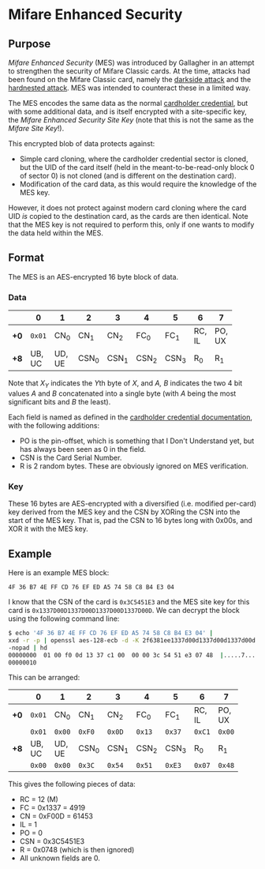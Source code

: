 # Mifare Enhanced Security

## Purpose

*Mifare Enhanced Security* (MES) was introduced by Gallagher in an attempt to strengthen the security of Mifare Classic cards. At the time, attacks had been found on the Mifare Classic card, namely the [darkside attack](https://eprint.iacr.org/2009/137) and the [hardnested attack](http://www.cs.ru.nl/~rverdult/Ciphertext-only_Cryptanalysis_on_Hardened_Mifare_Classic_Cards-CCS_2015.pdf). MES was intended to counteract these in a limited way.

The MES encodes the same data as the normal [cardholder credential](cardholder/cardholder.md), but with some additional data, and is itself encrypted with a site-specific key, the *Mifare Enhanced Security Site Key* (note that this is not the same as the *Mifare Site Key*!).

This encrypted blob of data protects against:

* Simple card cloning, where the cardholder credential sector is cloned, but the UID of the card itself (held in the meant-to-be-read-only block 0 of sector 0) is not cloned (and is different on the destination card).
* Modification of the card data, as this would require the knowledge of the MES key.

However, it does not protect against modern card cloning where the card UID *is* copied to the destination card, as the cards are then identical. Note that the MES key is not required to perform this, only if one wants to modify the data held within the MES.


## Format

The MES is an AES-encrypted 16 byte block of data.

### Data

| &nbsp; | 0 | 1 | 2 | 3 | 4 | 5 | 6 | 7 |
|--------|---|---|---|---|---|---|---|---|
| **+0** | `0x01` | CN<sub>0</sub> | CN<sub>1</sub> | CN<sub>2</sub> | FC<sub>0</sub> | FC<sub>1</sub> | RC,<br>IL | PO,<br>UX |
| **+8** |  UB,<br>UC | UD,<br>UE | CSN<sub>0</sub> | CSN<sub>1</sub> | CSN<sub>2</sub> | CSN<sub>3</sub> | R<sub>0</sub> | R<sub>1</sub> |

Note that *X<sub>Y</sub>* indicates the *Y*th byte of *X*, and *A, B* indicates the two 4 bit values *A* and *B* concatenated into a single byte (with *A* being the most significant bits and *B* the least).

Each field is named as defined in the [cardholder credential documentation](cardholder/cardholder.md), with the following additions:

* PO is the pin-offset, which is something that I Don't Understand yet, but has always been seen as 0 in the field.
* CSN is the Card Serial Number.
* R is 2 random bytes. These are obviously ignored on MES verification.

### Key

These 16 bytes are AES-encrypted with a diversified (i.e. modified per-card) key derived from the MES key and the CSN by XORing the CSN into the start of the MES key. That is, pad the CSN to 16 bytes long with 0x00s, and XOR it with the MES key.


## Example

Here is an example MES block:

```
4F 36 B7 4E FF CD 76 EF ED A5 74 58 C8 B4 E3 04
```

I know that the CSN of the card is `0x3C5451E3` and the MES site key for this card is `0x1337D00D1337D00D1337D00D1337D00D`. We can decrypt the block using the following command line:

```bash
$ echo '4F 36 B7 4E FF CD 76 EF ED A5 74 58 C8 B4 E3 04' |
xxd -r -p | openssl aes-128-ecb -d -K 2f6381ee1337d00d1337d00d1337d00d
-nopad | hd
00000000  01 00 f0 0d 13 37 c1 00  00 00 3c 54 51 e3 07 48  |.....7....<TQ..H|
00000010
```

This can be arranged:

| &nbsp; | 0 | 1 | 2 | 3 | 4 | 5 | 6 | 7 |
|--------|---|---|---|---|---|---|---|---|
| **+0** | `0x01` | CN<sub>0</sub> | CN<sub>1</sub> | CN<sub>2</sub> | FC<sub>0</sub> | FC<sub>1</sub> | RC,<br>IL | PO,<br>UX |
|        | `0x01` | `0x00` | `0xF0` | `0x0D` | `0x13` | `0x37` | `0xC1` | `0x00` |
| **+8** |  UB,<br>UC | UD,<br>UE | CSN<sub>0</sub> | CSN<sub>1</sub> | CSN<sub>2</sub> | CSN<sub>3</sub> | R<sub>0</sub> | R<sub>1</sub> |
|        | `0x00` | `0x00` | `0x3C` | `0x54` | `0x51` | `0xE3` | `0x07` | `0x48` |

This gives the following pieces of data:

* RC = 12 (M)
* FC = 0x1337 = 4919
* CN = 0xF00D = 61453
* IL = 1
* PO = 0
* CSN = 0x3C5451E3
* R = 0x0748 (which is then ignored)
* All unknown fields are 0.
